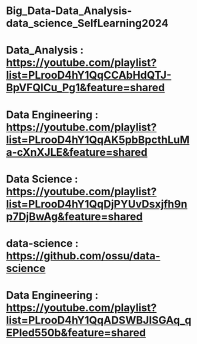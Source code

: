 # Big_Data-Data_Analysis-data_science_SelfLearning2024
# Data_Analysis : https://youtube.com/playlist?list=PLrooD4hY1QqCCAbHdQTJ-BpVFQlCu_Pg1&feature=shared
# Data Engineering : https://youtube.com/playlist?list=PLrooD4hY1QqAK5pbBpcthLuMa-cXnXJLE&feature=shared
# Data Science : https://youtube.com/playlist?list=PLrooD4hY1QqDjPYUvDsxjfh9np7DjBwAg&feature=shared
# data-science : https://github.com/ossu/data-science
# Data Engineering : https://youtube.com/playlist?list=PLrooD4hY1QqADSWBJISGAq_qEPIed550b&feature=shared
